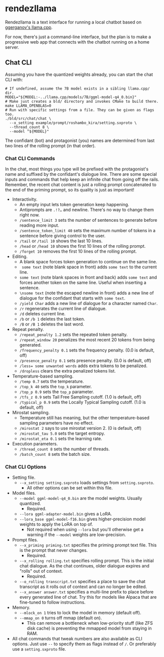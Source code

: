 # rendezllama

Rendezllama is a text interface for running a local chatbot based on [ggerganov's llama.cpp](https://github.com/ggerganov/llama.cpp).

For now, there's just a command-line interface, but the plan is to make a progressive web app that connects with the chatbot running on a home server.

## Chat CLI

Assuming you have the quantized weights already, you can start the chat CLI with:
```shell
# If undefined, assume the 7B model exists in a sibling llama.cpp/ dir.
MODEL="${MODEL:-../llama.cpp/models/7B/ggml-model-q4_0.bin}"
# Make just creates a bld/ directory and invokes CMake to build there.
make LLAMA_OPENBLAS=0
# Run with specific settings from a file. They can be given as flags too.
./bld/src/chat/chat \
  --x_setting example/prompt/roshambo_kira/setting.sxproto \
  --thread_count 8 \
  --model "${MODEL}"
```

The confidant (bot) and protagonist (you) names are determined from last two lines of the rolling prompt (in that order).

### Chat CLI Commands

In the chat, most things you type will be prefixed with the protagonist's name and suffixed by the confidant's dialogue line.
There are some special inputs and commands that help keep an infinite chat from going off the rails.
Remember, the recent chat content is just a rolling prompt concatenated to the end of the priming prompt, so its quality is just as important!
- Interactivity.
  - An empty input lets token generation keep happening.
  - Antiprompts are `.!?…` and newline. There's no way to change them right now.
  - `/sentence_limit 3` sets the number of sentences to generate before reading more input.
  - `/sentence_token_limit 40` sets the maximum number of tokens in a sentence before giving control to the user.
  - `/tail` or `/tail 10` shows the last 10 lines.
  - `/head` or `/head 10` shows the first 10 lines of the rolling prompt.
  - `/forget 10` removes the first 10 lines of the rolling prompt.
- Editing.
  - A blank space forces token generation to continue on the same line.
  - ` some text` (note blank space in front) adds `some text` to the current line.
  - ` some text ` (note blank spaces in front and back) adds `some text` and forces another token on the same line. Useful when inserting a sentence.
  - `\nsome text` (note the escaped newline in front) adds a new line of dialogue for the confidant that starts with `some text`.
  - `/yield Char` adds a new line of dialogue for a character named `Char`.
  - `/r` regenerates the current line of dialogue.
  - `/d` deletes current line.
  - `/b` or `/b 1` deletes the last token.
  - `/B` or `/B 1` deletes the last word.
- Repeat penalty.
  - `/repeat_penalty 1.2` sets the repeated token penalty.
  - `/repeat_window 20` penalizes the most recent 20 tokens from being generated.
  - `/frequency_penalty 0.1` sets the frequency penalty. (0.0 is default, off)
  - `/presence_penalty 0.1` sets presence penalty. (0.0 is default, off)
  - `/less= some unwanted words` adds extra tokens to be penalized.
  - `/dropless` clears the extra penalized tokens list.
- Temperature-based sampling.
  - `/temp 0.7` sets the temperature.
  - `/top_k 40` sets the `top_k` parameter.
  - `/top_p 0.9` sets the `top_p` parameter.
  - `/tfs_z 0.9` sets Tail Free Sampling cutoff. (1.0 is default, off)
  - `/typical_p 0.9` sets the Locally Typical Sampling cutoff. (1.0 is default, off)
- Mirostat sampling.
  - Temperature still has meaning, but the other temperature-based sampling parameters have no effect.
  - `/mirostat 2` says to use mirostat version 2. (0 is default, off)
  - `/mirostat_tau 5.0` sets the target entropy.
  - `/mirostat_eta 0.1` sets the learning rate.
- Execution parameters.
  - `/thread_count 8` sets the number of threads.
  - `/batch_count 8` sets the batch size.

### Chat CLI Options

- Setting file.
  - `--x_setting setting.sxproto` loads settings from `setting.sxproto`.
    - All other options can be set within this file.
- Model files.
  - `--model ggml-model-q4_0.bin` are the model weights. Usually quantized.
    - Required.
  - `--lora ggml-adapter-model.bin` gives a LoRA.
  - `--lora_base ggml-model-f16.bin` gives higher-precision model weights to apply the LoRA on top of.
    - Not required when using `--lora` but you'll otherwise get a warning if the `--model` weights are low-precision.
- Prompt files.
  - `--x_priming priming.txt` specifies the priming prompt text file. This is the prompt that never changes.
    - Required.
  - `--x_rolling rolling.txt` specifies rolling prompt. This is the initial chat dialogue. As the chat continues, older dialogue expires and "rolls" out of context.
    - Required.
  - `--o_rolling transcript.txt` specifies a place to save the chat transcript as it rolls out of context and can no longer be edited.
  - `--x_answer answer.txt` specifies a multi-line prefix to place before every generated line of chat. Try this for models like Alpaca that are fine-tuned to follow instructions.
- Memory.
  - `--mlock_on 1` tries to lock the model in memory (default off).
  - `--mmap_on 0` turns off mmap (default on).
    - This can remove a bottleneck when low-priority stuff (like ZFS disk cache) is preventing the mmapped model from staying in RAM.
- All chat commands that tweak numbers are also available as CLI options. Just use `--` to specify them as flags instead of `/`. Or preferably use a `setting.sxproto` file.

